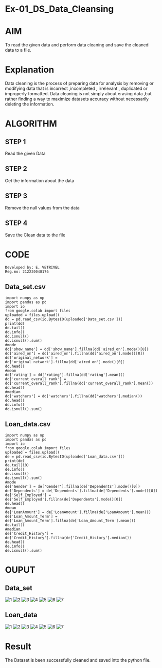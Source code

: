 # Ex-01_DS_Data_Cleansing
# AIM
To read the given data and perform data cleaning and save the cleaned data to a file.

# Explanation
Data cleaning is the process of preparing data for analysis by removing or modifying data that is incorrect ,incompleted , irrelevant , duplicated or improperly formatted. Data cleaning is not simply about erasing data ,but rather finding a way to maximize datasets accuracy without necessarily deleting the information.

# ALGORITHM
## STEP 1
Read the given Data

## STEP 2
Get the information about the data

## STEP 3
Remove the null values from the data

## STEP 4
Save the Clean data to the file

# CODE
~~~
Developed by: E. VETRIVEL
Reg.no: 212220040176
~~~

## Data_set.csv
~~~
import numpy as np
import pandas as pd
import io
from google.colab import files
uploaded = files.upload()
dd = pd.read_csv(io.BytesIO(uploaded['Data_set.csv']))
print(dd)
dd.tail()
dd.info()
dd.isnull()
dd.isnull().sum()
#mode
dd['show_name'] = dd['show_name'].fillna(dd['aired_on'].mode()[0])
dd['aired_on'] = dd['aired_on'].fillna(dd['aired_on'].mode()[0])
dd['original_network'] = dd['original_network'].fillna(dd['aired_on'].mode()[0])
dd.head()
#mean
dd['rating'] = dd['rating'].fillna(dd['rating'].mean())
dd['current_overall_rank'] = dd['current_overall_rank'].fillna(dd['current_overall_rank'].mean())
dd.head()
#median
dd['watchers'] = dd['watchers'].fillna(dd['watchers'].median())
dd.head()
dd.info()
dd.isnull().sum()
~~~

## Loan_data.csv
~~~
import numpy as np
import pandas as pd
import io
from google.colab import files
uploaded = files.upload()
de = pd.read_csv(io.BytesIO(uploaded['Loan_data.csv']))
print(de)
de.tail(10)
de.info()
de.isnull()
de.isnull().sum()
#mode
de['Gender'] = de['Gender'].fillna(de['Dependents'].mode()[0])
de['Dependents'] = de['Dependents'].fillna(de['Dependents'].mode()[0])
de['Self_Employed'] = de['Self_Employed'].fillna(de['Dependents'].mode()[0])
de.head()
#mean
de['LoanAmount'] = de['LoanAmount'].fillna(de['LoanAmount'].mean())
de['Loan_Amount_Term'] = de['Loan_Amount_Term'].fillna(de['Loan_Amount_Term'].mean())
de.tail()
#median
de['Credit_History'] = de['Credit_History'].fillna(de['Credit_History'].median())
de.head()
de.info()
de.isnull().sum()
~~~

# OUPUT
## Data_set
![1](https://user-images.githubusercontent.com/53014593/188911025-7ff03656-af23-423a-a144-64b6a3dcab95.png)
![2](https://user-images.githubusercontent.com/53014593/188911117-9e2e50a7-13c4-437d-a44e-afb42ba9aed3.png)
![3](https://user-images.githubusercontent.com/53014593/188911205-0928f901-700f-4f35-b76b-a213c9ded387.png)
![4](https://user-images.githubusercontent.com/53014593/188911309-93110a20-1069-4208-b931-1d96eaeed24b.png)
![5](https://user-images.githubusercontent.com/53014593/188911358-137b4577-b341-4759-ab71-4c1954bbeee3.png)
![6](https://user-images.githubusercontent.com/53014593/188911382-4fce6ee5-7be6-4318-988a-2a20c0d720bb.png)
![7](https://user-images.githubusercontent.com/53014593/188911413-2c531e95-e135-4d99-bf14-ad991f9cf5ac.png)
## Loan_data
![1](https://user-images.githubusercontent.com/53014593/188911528-e051c57f-93a7-454f-9ca8-6c7d6a9274a6.png)
![2](https://user-images.githubusercontent.com/53014593/188911635-32310c5b-8846-4b63-8ae0-4ee28558b7ac.png)
![3](https://user-images.githubusercontent.com/53014593/188911687-8007a153-8d45-4f65-9d43-1ddf43f60c5f.png)
![4](https://user-images.githubusercontent.com/53014593/188911721-72e33f9b-2d5c-48ba-838f-7918e8f68044.png)
![5](https://user-images.githubusercontent.com/53014593/188911756-605d2211-f238-4003-8461-b42460b7ec74.png)
![6](https://user-images.githubusercontent.com/53014593/188911784-08bc04ee-5f7b-4868-9b69-c65675a7b8cc.png)
![7](https://user-images.githubusercontent.com/53014593/188911809-3093186a-17c2-471e-9c97-1a21a2d73276.png)

# Result
The Dataset is been successfully cleaned and saved into the python file.

